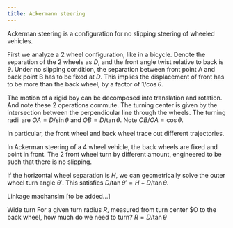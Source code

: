 ```yaml
---
title: Ackermann steering
---
```


Ackerman steering is a configuration for no slipping steering of wheeled vehicles.

<!--
Comments



-->


First we analyze a 2 wheel configuration, like in a bicycle. 
Denote the separation of the 2 wheels as $D$, and the front angle twist relative to back is $\theta$.
Under no slipping condition, the separation between front point A and back point B has to be fixed at $D$.
This implies the displacement of front has to be more than the back wheel, by a factor of $1/\cos\theta$.

The motion of a rigid boy can be decomposed into translation and rotation. And note these 2 operations commute.
The turning center is given by the intersection between the perpendicular line through the wheels.
The turning radii are $OA=D/\sin\theta$ and $OB=D/\tan\theta$. Note $OB/OA=\cos \theta$.

In particular, the front wheel and back wheel trace out different trajectories.

In Ackerman steering of a 4 wheel vehicle, the back wheels are fixed and point in front. The 2 front wheel turn by different amount, engineered to be such that there is no slipping.

If the horizontal wheel separation is $H$, we can geometrically solve the outer wheel turn angle $\theta'$. This satisfies $D/\tan\theta' = H+D/\tan\theta$. 

Linkage machansim
[to be added...]

Wide turn
For a given turn radius $R$, measured from turn center $O to the back wheel, how much do we need to turn?
$R=D/\tan\theta$










